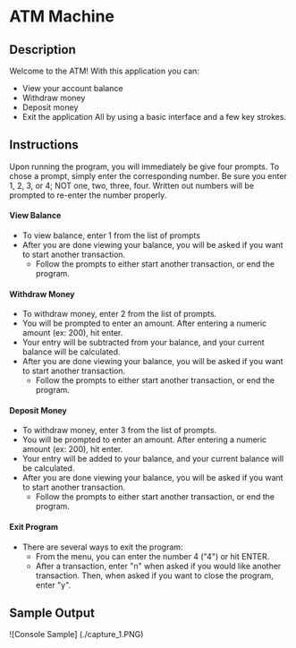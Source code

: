 # ATM Machine

## Description 
Welcome to the ATM! With this application you can:
- View your account balance
- Withdraw money
- Deposit money
- Exit the application
All by using a basic interface and a few key strokes.

## Instructions
Upon running the program, you will immediately be give four prompts. To chose a prompt, simply enter the corresponding number.
Be sure you enter 1, 2, 3, or 4; NOT one, two, three, four. Written out numbers will be prompted to re-enter the number properly.
#### View Balance
- To view balance, enter 1 from the list of prompts
- After you are done viewing your balance, you will be asked if you want to start another transaction. 
	- Follow the prompts to either start another transaction, or end the program.
#### Withdraw Money
- To withdraw money, enter 2 from the list of prompts.
- You will be prompted to enter an amount. After entering a numeric amount (ex: 200), hit enter.
- Your entry will be subtracted from  your balance, and your current balance will be calculated.  
- After you are done viewing your balance, you will be asked if you want to start another transaction. 
	- Follow the prompts to either start another transaction, or end the program.
#### Deposit Money
- To withdraw money, enter 3 from the list of prompts.
- You will be prompted to enter an amount. After entering a numeric amount (ex: 200), hit enter.
- Your entry will be added to your balance, and your current balance will be calculated. 
- After you are done viewing your balance, you will be asked if you want to start another transaction. 
	- Follow the prompts to either start another transaction, or end the program.
#### Exit Program 
- There are several ways to exit the program:
	- From the menu, you can enter the number 4 ("4") or hit ENTER.
	- After a transaction, enter "n" when asked if you would like another transaction. Then, when asked if you want to close the program, enter "y".

## Sample Output
![Console Sample] (./capture_1.PNG)

